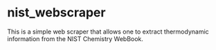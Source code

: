 # nist_webscraper
This is a simple web scraper that allows one to extract thermodynamic information from the NIST Chemistry WebBook.
